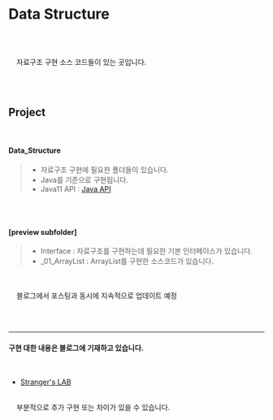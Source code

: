 # Data Structure


<br/><br/> 

&nbsp;&nbsp;&nbsp; 자료구조 구현 소스 코드들이 있는 곳입니다.  

<br/><br/>  


Project
-----------
<br/>

#### Data_Structure  




> - 자료구조 구현에 필요한 폴더들이 있습니다.
> - Java를 기준으로 구현됩니다.
> - Java11 API : [Java API](https://docs.oracle.com/javase/8/docs/api/overview-summary.html)

</br></br>
#### [preview subfolder]
> - Interface : 자료구조를 구현하는데 필요한 기본 인터페이스가 있습니다.
> - \_01\_ArrayList : ArrayList를 구현한 소스코드가 있습니다.


<br/><br/>
&nbsp;&nbsp;&nbsp; 블로그에서 포스팅과 동시에 지속적으로 업데이트 예정 



<br/><br/>

-----------------

#### 구현 대한 내용은 블로그에 기재하고 있습니다.  
<br/>

- [Stranger's LAB](https://st-lab.tistory.com/category/자료구조/Java)
<br/>
&nbsp;&nbsp;&nbsp; 부분적으로 추가 구현 또는 차이가 있을 수 있습니다.

<br/><br/>


